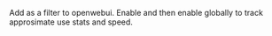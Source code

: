 Add as a filter to openwebui.
Enable and then enable globally to track approsimate use stats and speed.
